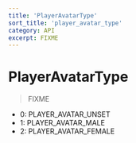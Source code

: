 ```yaml
---
title: 'PlayerAvatarType'
sort_title: 'player_avatar_type'
category: API
excerpt: FIXME
---
```


# PlayerAvatarType

> FIXME

- 0: PLAYER_AVATAR_UNSET
- 1: PLAYER_AVATAR_MALE
- 2: PLAYER_AVATAR_FEMALE
